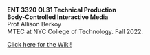**ENT 3320 OL31 Technical Production**   
**Body-Controlled Interactive Media**    
Prof Allison Berkoy   
MTEC at NYC College of Technology. Fall 2022.   
  
[Click here for the Wiki!](https://github.com/entertainmenttechnology/Berkoy-ENT3320-Fall22/wiki)

